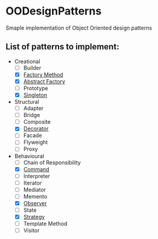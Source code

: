 # OODesignPatterns

Smaple implementation of Object Oriented design patterns

## List of patterns to implement:

* Creational
  * [ ] Builder
  * [x] [Factory Method](factory.java)
  * [x] [Abstract Factory](abstractfactory.java)
  * [ ] Prototype
  * [x] [Singleton](singleton.java)
* Structural
  * [ ] Adapter
  * [ ] Bridge
  * [ ] Composite
  * [x] [Decorator](decorator.java)
  * [ ] Facade
  * [ ] Flyweight
  * [ ] Proxy
* Behavioural
  * [ ] Chain of Responsibility
  * [x] [Command](command.java)
  * [ ] Interpreter
  * [ ] Iterator
  * [ ] Mediator
  * [ ] Memento
  * [x] [Observer](observer.java)
  * [ ] State
  * [x] [Strategy](strategy.java)
  * [ ] Template Method
  * [ ] Visitor
